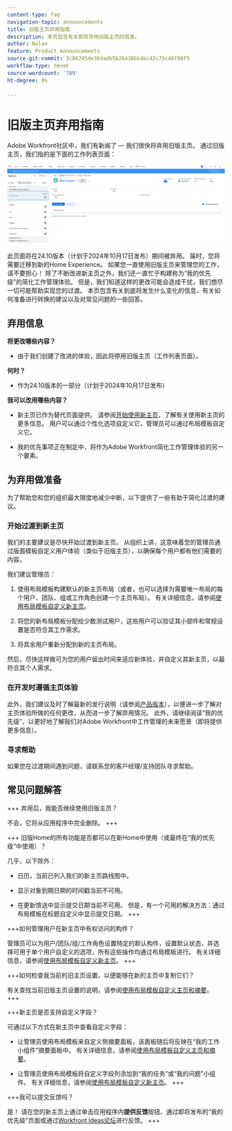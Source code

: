 ```yaml
---
content-type: faq
navigation-topic: announcements
title: 旧版主页弃用指南
description: 本页包含有关即将弃用旧版主页的信息。
author: Nolan
feature: Product Announcements
source-git-commit: 3c862954e36dadb5b26438bb4bc42c75c46f08f5
workflow-type: tm+mt
source-wordcount: '789'
ht-degree: 0%

---
```


# 旧版主页弃用指南

Adobe Workfront社区中，我们有新闻了 — 我们很快将弃用旧版主页。 通过旧版主页，我们指的是下面的工作列表页面：

![](assets/legacy-home-worklist-view.png)

此页面将在24.10版本（计划于2024年10月17日发布）期间被弃用。 届时，您将需要迁移到新的Home Experience。 如果您一直使用旧版主页来管理您的工作，请不要担心！ 除了不断改进新主页之外，我们还一直忙于构建称为“我的优先级”的简化工作管理体验。
但是，我们知道这样的更改可能会造成干扰，我们想尽一切可能帮助实现您的过渡。 本页包含有关到底将发生什么变化的信息、有关如何准备进行转换的建议以及对常见问题的一些回答。

## 弃用信息

**将更改哪些内容？**

* 由于我们创建了改进的体验，因此将停用旧版主页（工作列表页面）。

**何时？**

* 作为24.10版本的一部分（计划于2024年10月17日发布）

**我可以改用哪些内容？**

* 新主页已作为替代页面提供。 请参阅[开始使用新主页](/help/quicksilver/workfront-basics/using-home/new-home/get-started-with-new-home.md)，了解有关使用新主页的更多信息。 用户可以通过个性化选项自定义它，管理员可以通过布局模板自定义它。

* 我的优先事项正在制定中，将作为Adobe Workfront简化工作管理体验的另一个要素。

## 为弃用做准备

为了帮助您和您的组织最大限度地减少中断，以下提供了一些有助于简化过渡的建议。

### 开始过渡到新主页

我们的主要建议是尽快开始过渡到新主页。 从组织上讲，这意味着您的管理员通过版面模板自定义用户体验（类似于旧版主页），以确保每个用户都有他们需要的内容。

我们建议管理员：

1. 使用布局模板构建默认的新主页布局（或者，也可以选择为需要唯一布局的每个用户、团队、组或工作角色创建一个主页布局）。 有关详细信息，请参阅[使用布局模板自定义新主页](/help/quicksilver/administration-and-setup/customize-workfront/use-layout-templates/customize-new-home-layout-template.md)。

1. 将您的新布局模板分配给少数测试用户，这些用户可以验证其小部件和常规设置是否符合其工作需求。

1. 将其余用户重新分配到新的主页布局。

然后，尽快这样做可为您的用户留出时间来适应新体验，并自定义其新主页，以最符合其个人需求。

### 在开发时遵循主页体验

此外，我们建议及时了解最新的发行说明（请参阅[产品版本](/help/quicksilver/product-announcements/product-releases/product-releases.md)），以便进一步了解对主页体验所做的任何更改，从而进一步了解弃用情况。 此外，请继续阅读“我的优先级”，以更好地了解我们对Adobe Workfront中工作管理的未来愿景（即将提供更多信息）。

### 寻求帮助

如果您在过渡期间遇到问题，请联系您的客户经理/支持团队寻求帮助。

## 常见问题解答

+++ 弃用后，我能否继续使用旧版主页？

不会，它将从应用程序中完全删除。
+++

+++ 旧版Home的所有功能是否都可以在新Home中使用（或最终在“我的优先级”中使用）？

几乎，以下除外：

* 日历，当前已列入我们的新主页路线图中。

* 显示对象到期日期的时间戳当前不可用。

* 在更新馈送中显示提交日期当前不可用。 但是，有一个可用的解决方法：通过布局模板在标题自定义中显示提交日期。
+++

+++如何管理用户在新主页中有权访问的构件？

管理员可以为用户/团队/组/工作角色设置特定的默认构件，设置默认状态，并选择可用于单个用户自定义的选项，所有这些操作均通过布局模板进行。 有关详细信息，请参阅[使用布局模板自定义新主页](/help/quicksilver/administration-and-setup/customize-workfront/use-layout-templates/customize-new-home-layout-template.md)。
+++

+++如何检查我当前的旧主页设置，以便能够在新的主页中复制它们？

有关查找当前旧版主页设置的说明，请参阅[使用布局模板自定义主页和摘要](/help/quicksilver/administration-and-setup/customize-workfront/use-layout-templates/customize-home-summary-layout-template.md)。
+++

+++新主页是否支持自定义字段？

可通过以下方式在新主页中查看自定义字段：

* 让管理员使用布局模板来自定义侧摘要面板，该面板随后将反映在“我的工作小组件”摘要面板中。 有关详细信息，请参阅[使用布局模板自定义主页和摘要](/help/quicksilver/administration-and-setup/customize-workfront/use-layout-templates/customize-home-summary-layout-template.md)。

* 让管理员使用布局模板将自定义字段列添加到“我的任务”或“我的问题”小组件。 有关详细信息，请参阅[使用布局模板自定义新主页](/help/quicksilver/administration-and-setup/customize-workfront/use-layout-templates/customize-new-home-layout-template.md)。
+++

+++我可以提交反馈吗？

是！ 请在您的新主页上通过单击应用程序内&#x200B;**提供反馈**&#x200B;按钮、通过即将发布的“我的优先级”页面或通过[Workfront Ideas论坛](https://experienceleaguecommunities.adobe.com/t5/workfront-ideas/idb-p/workfront-ideas)进行反馈。
+++